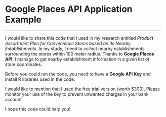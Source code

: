 # Google Places API Application Example
---
I would like to share this code that I used in my research entitled *Product Assortment Plan for Convenience Stores based on its Nearby Establishments*. In my study, I need to collect nearby establishments surrounding the stores within 100 meter radius. Thanks to **Google Places API**, I manage to get nearby establishment information in a given list of store coordinates. 

Before you could run the code, you need to have a **Google API Key** and install R libraries used in the code.

I would like to mention that I used the free trial version (worth $300). Please monitor your use of the key to prevent unwanted charges in your bank account 

I hope this code could help you!